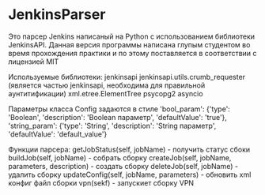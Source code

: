 # JenkinsParser
Это парсер Jenkins написаный на Python с использованием библиотеки JenkinsAPI.
Данная версия программы написана глупым студентом во время прохождения практики и по этому поставляется в соответствии с лицензией MIT

Используемые библиотеки:
    jenkinsapi
    jenkinsapi.utils.crumb_requester (является частью jenkinsapi, необходима для правильной аунтитификации)
    xml.etree.ElementTree
    psycopg2
    asyncio
    
Параметры класса Config задаются в стиле
    'bool_param': {'type': 'Boolean', 'description': 'Boolean параметр', 'defaultValue': 'true'},
    'string_param': {'type': 'String', 'description': 'String параметр', 'defaultValue': 'default_value'}

Функции парсера:
    getJobStatus(self, jobName) - получить статус сбоки
    buildJob(self, jobName) - собрать сборку
    createJob(self, jobName, parameters, description) - создать сборку
    deleteJob(self, jobName) - удалить сборку
    updateConfig(self, jobName, parameters) - обновить xml конфиг файл сборки
    vpn(sekf) - запускиет сборку VPN
